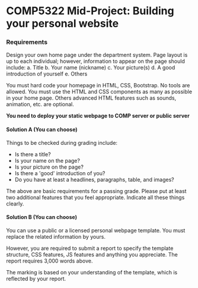 # COMP5322 Mid-Project: Building your personal website

### Requirements
Design your own home page under the department system. Page layout is up to each individual; however, information to appear on the page should include:
a. Title
b. Your name (nickname)
c. Your picture(s)
d. A good introduction of yourself
e. Others

You must hard code your homepage in HTML, CSS, Bootstrap. No tools are allowed. You must use the HTML and CSS components as many as possible in your home page. Others advanced HTML features such as sounds, animation, etc. are optional.

**You need to deploy your static webpage to COMP server or public server**

#### Solution A (You can choose)
Things to be checked during grading include:
- Is there a title?
- Is your name on the page?
- Is your picture on the page?
- Is there a 'good' introduction of you?
- Do you have at least a headlines, paragraphs, table, and images?

The above are basic requirements for a passing grade. Please put at least two additional features that you feel appropriate. Indicate all these things clearly.

#### Solution B (You can choose)
You can use a public or a licensed personal webpage template. You must replace the related information by yours.

However, you are required to submit a report to specify the template structure, CSS features, JS features and anything you appreciate. The report requires 3,000 words above. 

The marking is based on your understanding of the template, which is reflected by your report.
